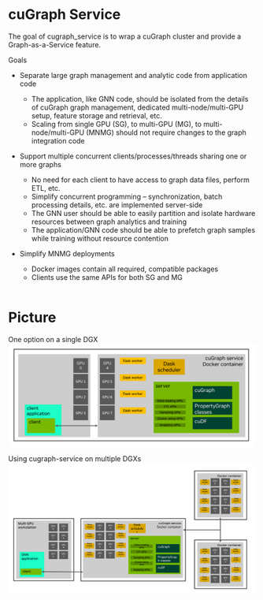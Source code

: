 # cuGraph Service

The goal of cugraph_service is to wrap a cuGraph cluster and provide a Graph-as-a-Service feature.

Goals
* Separate large graph management and analytic code from application code
  * The application, like GNN code, should be isolated from the details of cuGraph graph management, dedicated multi-node/multi-GPU setup, feature storage and retrieval, etc.
  * Scaling from single GPU (SG), to multi-GPU (MG), to multi-node/multi-GPU (MNMG) should not require changes to the graph integration code

* Support multiple concurrent clients/processes/threads sharing one or more graphs
  * No need for each client to have access to graph data files, perform ETL, etc.
  * Simplify concurrent programming – synchronization, batch processing details, etc. are implemented server-side
  * The GNN user should be able to easily partition and isolate hardware resources between graph analytics and training
  * The application/GNN code should be able to prefetch graph samples while training without resource contention

* Simplify MNMG deployments
  * Docker images contain all required, compatible packages
  * Clients use the same APIs for both SG and MG
<br><br>

# Picture

One option on a single DGX
<img src="../img/gaas_img_1.png" alt="graph_service_cluster" width="800">


Using cugraph-service on multiple DGXs
<img src="../img/gaas_img_2.png" alt="graph_service_cluster" width="800">
